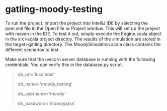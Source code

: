 gatling-moody-testing
=========================

To run the project. Import the project into IntelliJ IDE by selecting the pom.xml file in the Open File or Project window. This will set up the project with maven in the IDE.
To test it out, simply execute the Engine.scala object in the src>scala project directoy. The results of the simulation are stored in the target>gatling directory.
The MoodySimulation.scala class contains the different scenarios to test.

Make sure that the uvicorn server database is running with the following credentials. You can verify this in the database.py script.

  > db_url='localhost'
  > 
  > db_name='moody_testing'
  > 
  > db_username='moody'
  > 
  > db_password='moodypass'

